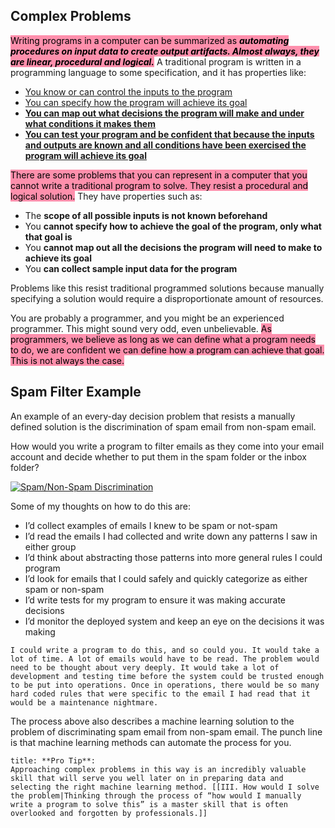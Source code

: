 ## Complex Problems

<mark style="background: #FF5582A6;">Writing programs in a computer can be summarized as ***automating procedures on input data to create output artifacts. Almost always, they are linear, procedural and logical.***</mark> A traditional program is written in a programming language to some specification, and it has properties like:

-   <u>You know or can control the inputs to the program</u>
-   <u>You can specify how the program will achieve its goal</u>
-  <u> **You can map out what decisions the program will make and under what conditions it makes them**</u>
-   <u>**You can test your program and be confident that because the inputs and outputs are known and all conditions have been exercised the program will achieve its goal**</u>

<mark style="background: #FF5582A6;">There are some problems that you can represent in a computer that you cannot write a traditional program to solve. They resist a procedural and logical solution.</mark> They have properties such as:

-   The **scope of all possible inputs is not known beforehand**
-   You **cannot specify how to achieve the goal of the program, only what that goal is**
-   You **cannot map out all the decisions the program will need to make to achieve its goal**
-   You **can collect sample input data for the program**

Problems like this resist traditional programmed solutions because manually specifying a solution would require a disproportionate amount of resources.

You are probably a programmer, and you might be an experienced programmer. This might sound very odd, even unbelievable. <mark style="background: #FF5582A6;">As programmers, we believe as long as we can define what a program needs to do, we are confident we can define how a program can achieve that goal. This is not always the case.</mark> 

## Spam Filter Example

An example of an every-day decision problem that resists a manually defined solution is the discrimination of spam email from non-spam email.

How would you write a program to filter emails as they come into your email account and decide whether to put them in the spam folder or the inbox folder?

[![Spam/Non-Spam Discrimination](https://machinelearningmastery.com/wp-content/uploads/2013/12/spam-nonspam.jpg)](https://machinelearningmastery.com/wp-content/uploads/2013/12/spam-nonspam.jpg)


Some of my thoughts on how to do this are:

-   I’d collect examples of emails I knew to be spam or not-spam
-   I’d read the emails I had collected and write down any patterns I saw in either group
-   I’d think about abstracting those patterns into more general rules I could program
-   I’d look for emails that I could safely and quickly categorize as either spam or non-spam
-   I’d write tests for my program to ensure it was making accurate decisions
-   I’d monitor the deployed system and keep an eye on the decisions it was making

```ad-warning
I could write a program to do this, and so could you. It would take a lot of time. A lot of emails would have to be read. The problem would need to be thought about very deeply. It would take a lot of development and testing time before the system could be trusted enough to be put into operations. Once in operations, there would be so many hard coded rules that were specific to the email I had read that it would be a maintenance nightmare.
```

The process above also describes a machine learning solution to the problem of discriminating spam email from non-spam email. The punch line is that machine learning methods can automate the process for you.

```ad-tip
title: **Pro Tip**:
Approaching complex problems in this way is an incredibly valuable skill that will serve you well later on in preparing data and selecting the right machine learning method. [[III. How would I solve the problem|Thinking through the process of “how would I manually write a program to solve this” is a master skill that is often overlooked and forgotten by professionals.]]
```